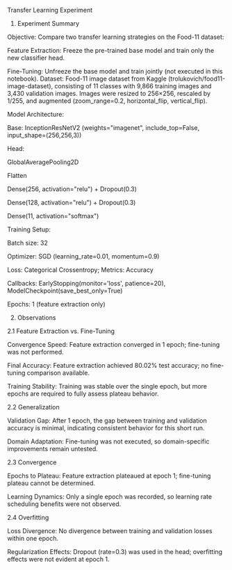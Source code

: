Transfer Learning Experiment

1. Experiment Summary

Objective: Compare two transfer learning strategies on the Food-11 dataset:

Feature Extraction: Freeze the pre-trained base model and train only the new classifier head.

Fine-Tuning: Unfreeze the base model and train jointly (not executed in this notebook).
Dataset: Food-11 image dataset from Kaggle (trolukovich/food11-image-dataset), consisting of 11 classes with 9,866 training images and 3,430 validation images. Images were resized to 256×256, rescaled by 1/255, and augmented (zoom_range=0.2, horizontal_flip, vertical_flip).

Model Architecture:

Base: InceptionResNetV2 (weights="imagenet", include_top=False, input_shape=(256,256,3))

Head:

GlobalAveragePooling2D

Flatten

Dense(256, activation="relu") + Dropout(0.3)

Dense(128, activation="relu") + Dropout(0.3)

Dense(11, activation="softmax")

Training Setup:

Batch size: 32

Optimizer: SGD (learning_rate=0.01, momentum=0.9)

Loss: Categorical Crossentropy; Metrics: Accuracy

Callbacks: EarlyStopping(monitor='loss', patience=20), ModelCheckpoint(save_best_only=True)

Epochs: 1 (feature extraction only)

2. Observations

2.1 Feature Extraction vs. Fine-Tuning

Convergence Speed: Feature extraction converged in 1 epoch; fine-tuning was not performed.

Final Accuracy: Feature extraction achieved 80.02% test accuracy; no fine-tuning comparison available.

Training Stability: Training was stable over the single epoch, but more epochs are required to fully assess plateau behavior.

2.2 Generalization

Validation Gap: After 1 epoch, the gap between training and validation accuracy is minimal, indicating consistent behavior for this short run.

Domain Adaptation: Fine-tuning was not executed, so domain-specific improvements remain untested.

2.3 Convergence

Epochs to Plateau: Feature extraction plateaued at epoch 1; fine-tuning plateau cannot be determined.

Learning Dynamics: Only a single epoch was recorded, so learning rate scheduling benefits were not observed.

2.4 Overfitting

Loss Divergence: No divergence between training and validation losses within one epoch.

Regularization Effects: Dropout (rate=0.3) was used in the head; overfitting effects were not evident at epoch 1.
